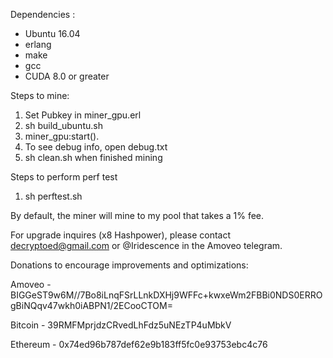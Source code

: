 Dependencies :
- Ubuntu 16.04
- erlang
- make
- gcc
- CUDA 8.0 or greater

Steps to mine:
1. Set Pubkey in miner_gpu.erl
2. sh build_ubuntu.sh
3. miner_gpu:start().
4. To see debug info, open debug.txt
5. sh clean.sh when finished mining

Steps to perform perf test
1. sh perftest.sh

By default, the miner will mine to my pool that takes a 1% fee.

For upgrade inquires (x8 Hashpower), please contact decryptoed@gmail.com or @Iridescence in the Amoveo telegram.

Donations to encourage improvements and optimizations:

Amoveo - BIGGeST9w6M//7Bo8iLnqFSrLLnkDXHj9WFFc+kwxeWm2FBBi0NDS0ERROgBiNQqv47wkh0iABPN1/2ECooCTOM=

Bitcoin - 39RMFMprjdzCRvedLhFdz5uNEzTP4uMbkV

Ethereum - 0x74ed96b787def62e9b183ff5fc0e93753ebc4c76